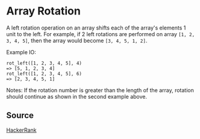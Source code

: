 # Array Rotation

A left rotation operation on an array shifts each of the array's elements 1 unit to the left. For example, if 2 left rotations are performed on array `[1, 2, 3, 4, 5]`, then the array would become `[3, 4, 5, 1, 2]`.

Example IO:
```
rot_left([1, 2, 3, 4, 5], 4)
=> [5, 1, 2, 3, 4]
rot_left([1, 2, 3, 4, 5], 6)
=> [2, 3, 4, 5, 1]
```

Notes:
If the rotation number is greater than the length of the array, rotation should continue as shown in the second example above.

## Source
[HackerRank](https://www.hackerrank.com/challenges/ctci-array-left-rotation/problem?h_l=interview&playlist_slugs%5B%5D=interview-preparation-kit&playlist_slugs%5B%5D=arrays)